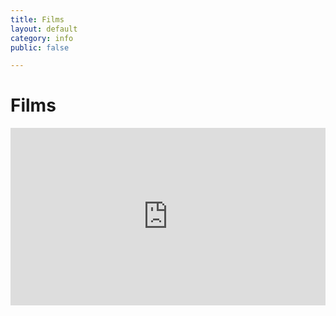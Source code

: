 ```yaml
---
title: Films
layout: default
category: info
public: false

---
```


# Films

<div style="padding:56.25% 0 0 0;position:relative;"><iframe src="https://vimeo.com/event/654823/embed" frameborder="0" allow="autoplay; fullscreen; picture-in-picture" allowfullscreen style="position:absolute;top:0;left:0;width:100%;height:100%;"></iframe></div>
